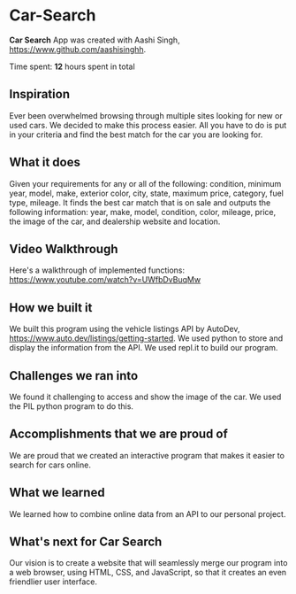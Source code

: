 # Car-Search

**Car Search** App was created with Aashi Singh, https://www.github.com/aashisinghh.

Time spent: **12** hours spent in total

## Inspiration

Ever been overwhelmed browsing through multiple sites looking for new or used cars. We decided to make this process easier. All you have to do is put in your criteria and find the best match for the car you are looking for.

## What it does

Given your requirements for any or all of the following: condition, minimum year, model, make, exterior color, city, state, maximum price, category, fuel type, mileage. It finds the best car match that is on sale and outputs the following information: year, make, model, condition, color, mileage, price, the image of the car, and dealership website and location.

## Video Walkthrough

Here's a walkthrough of implemented functions:
https://www.youtube.com/watch?v=UWfbDvBuqMw

## How we built it

We built this program using the vehicle listings API by AutoDev, https://www.auto.dev/listings/getting-started. We used python to store and display the information from the API. We used repl.it to build our program.

## Challenges we ran into

We found it challenging to access and show the image of the car. We used the PIL python program to do this.

## Accomplishments that we are proud of

We are proud that we created an interactive program that makes it easier to search for cars online.

## What we learned

We learned how to combine online data from an API to our personal project.

## What's next for **Car Search**

Our vision is to create a website that will seamlessly merge our program into a web browser, using HTML, CSS, and JavaScript, so that it creates an even friendlier user interface.

